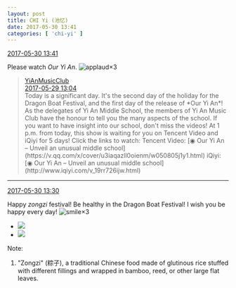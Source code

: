 ```yaml
---
layout: post
title: CHI Yi (池忆)
date: 2017-05-30 13:41
categories: [ 'chi-yi' ]
---
```


<div class="weibo-info">
  <a href="http://weibo.com/6117581836/F5uMDng1x">2017-05-30 13:41</a>
</div>

Please watch *Our Yi An*. ![applaud](http://img.t.sinajs.cn/t4/appstyle/expression/ext/normal/36/gza_org.gif)×3

<!-- more -->

> <div class="weibo-post-name">
>   <a href="http://weibo.com/u/6094546964">YiAnMusicClub</a>
> </div>
> <div class="weibo-info">
>   <a href="http://weibo.com/6094546964/F5l78318W">2017-05-29 13:04</a>
> </div>
> Today is a significant day. It's the second day of the holiday for the Dragon Boat Festival, and the first day of the release of *Our Yi An*! As the delegates of Yi An Middle School, the members of Yi An Music Club have the honour to tell you the many aspects of the school. If you want to have insight into our school, don't miss the videos! At 1 p.m. from today, this show is waiting for you on Tencent Video and iQiyi for 5 days! Click the links to watch:  
> Tencent Video: [◉ Our Yi An – Unveil an unusual middle school](https://v.qq.com/x/cover/u3iaqazll0oienm/w050805j1y1.html)  
> iQiyi: [◉ Our Yi An – Unveil an unusual middle school](http://www.iqiyi.com/v_19rr726ijw.html)

---

<div class="weibo-info">
  <a href="http://weibo.com/6117581836/F5uIdbnpy">2017-05-30 13:30</a>
</div>

Happy *zongzi* festival! Be healthy in the Dragon Boat Festival! I wish you be happy every day! ![smile](http://img.t.sinajs.cn/t4/appstyle/expression/ext/normal/5c/huanglianwx_org.gif)×3

<ul class="weibo-pic-list-1">
  <li class="weibo-pic">
    <a href="https://wx4.sinaimg.cn/mw690/006G0KuMgy1fg3bq9o8i6j30fa0bhmy8.jpg"><img src="https://wx4.sinaimg.cn/thumb150/006G0KuMgy1fg3bq9o8i6j30fa0bhmy8.jpg" /></a>
  </li>
  <li class="weibo-pic">
    <a href="https://wx1.sinaimg.cn/mw690/006G0KuMgy1fg3bqagg3rj30qo0zk43p.jpg"><img src="https://wx1.sinaimg.cn/thumb150/006G0KuMgy1fg3bqagg3rj30qo0zk43p.jpg" /></a>
  </li>
</ul>

Note:
1. "Zongzi" (粽子), a traditional Chinese food made of glutinous rice stuffed with different fillings and wrapped in bamboo, reed, or other large flat leaves.
